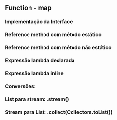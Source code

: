 ## Function - map  
### Implementação da Interface  
### Reference method com método estático  
### Reference method com método não estático  
### Expressão lambda declarada  
### Expressão lambda inline
### Conversões:  
### List para stream: .stream()  
### Stream para List: .collect(Collectors.toList())  


